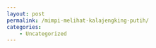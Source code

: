 ```yaml
---
layout: post
permalink: /mimpi-melihat-kalajengking-putih/
categories:
    - Uncategorized
---
```



